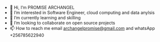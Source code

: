 - 👋 Hi, I’m PROMISE ARCHANGEL
- 👀 I’m interested in Software Engineer, cloud computing and data anylsis
- 🌱 I’m currently learning and skilling
- 💞️ I’m looking to collaborate on open source projects
- 📫 How to reach me email archangelpromise@gmail.com and whatsApp +256785622940


<!---
PROMISE256/PROMISE256 is a ✨ special ✨ repository because its `README.md` (this file) appears on your GitHub profile.
You can click the Preview link to take a look at your changes.
--->
